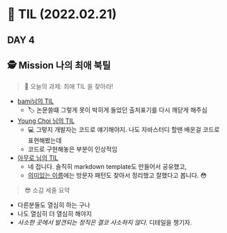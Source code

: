 
# :pencil: TIL (2022.02.21)
## DAY 4
:detective: Mission 나의 최애 북틸
---
> :mag_right: 오늘의 과제: 최애 TIL 을 찾아라!
 - [bami님의 TIL](https://nomadcoders.co/community/thread/2151)
   * :label: 논문쓸떄 그렇게 못이 박히게 들었던 출처표기를 다시 깨닫게 해주심
 - [Young Choi 님의 TIL](https://whyjun.github.io/books/Read-Clean-Code-in-Go-01)
   * :computer: 그렇지 개발자는 코드로 얘기해야지. 나도 자바스터디 할땐 배운걸 코드로 표현해봤는데
   * 코드로 구현해놓은 부분이 인상적임 
 - [아무로 님의 TIL]()
   * 네 접니다. 솔직히 markdown template도 만들어서 공유했고,
   * [의미있는 이름](/TIL/20220220_03_Chapter2_MeaningfulNames.md)에는 방문자 패턴도 찾아서 정리했고 잘했다고 봅니다. :flushed:

> :sunglasses: 소감 세줄 요약
 - 다른분들도 열심히 하는 구나
 - 나도 열심히 더 열심히 해야지
 - *사소한 곳에서 발견되는 정직은 결코 사소하지 않다.* 디테일을 챙기자.
 
 
